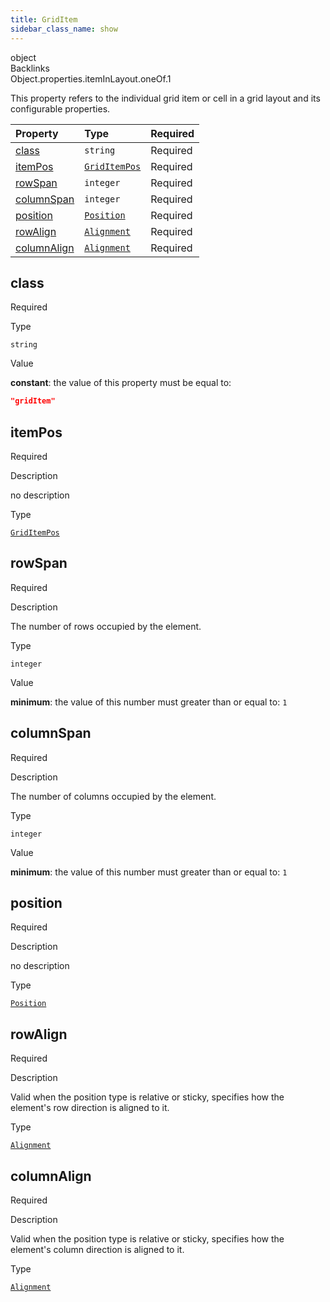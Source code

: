 ```yaml
---
title: GridItem
sidebar_class_name: show
---
```


<div className="section-type">

<div className="badge-type">object</div>

</div>

<div className="section-backlinks">

<div className="backlinks-title">Backlinks</div>

<div className="backlink">
      <Link to='/specs/layout/object#iteminlayout'>Object.properties.itemInLayout.oneOf.1</Link>
      </div>

</div>

This property refers to the individual grid item or cell in a grid layout and its configurable properties.

<div className="property-preview">

<div className="property-table">

| Property                    | Type                                         | Required                                            |
| :-------------------------- | :------------------------------------------- | :-------------------------------------------------- |
| [class](#class)             | `string`                                     | <span className="property-required">Required</span> |
| [itemPos](#itempos)         | [`GridItemPos`](/specs/layout/grid-item-pos) | <span className="property-required">Required</span> |
| [rowSpan](#rowspan)         | `integer`                                    | <span className="property-required">Required</span> |
| [columnSpan](#columnspan)   | `integer`                                    | <span className="property-required">Required</span> |
| [position](#position)       | [`Position`](/specs/layout/position)         | <span className="property-required">Required</span> |
| [rowAlign](#rowalign)       | [`Alignment`](/specs/layout/alignment)       | <span className="property-required">Required</span> |
| [columnAlign](#columnalign) | [`Alignment`](/specs/layout/alignment)       | <span className="property-required">Required</span> |

</div>

</div>

<div className="property">

<div className="property-heading">

## class

<span className="property-required">Required</span>

</div>

<div className="property-item">

Type

`string`

</div>

<div className="property-item">

Value

<div className="value-description">

**constant**: the value of this property must be equal to:

```json
"gridItem"
```

</div>

</div>

</div>

<div className="property">

<div className="property-heading">

## itemPos

<span className="property-required">Required</span>

</div>

<div className="property-item">

Description

no description

</div>

<div className="property-item">

Type

[`GridItemPos`](/specs/layout/grid-item-pos)

</div>

</div>

<div className="property">

<div className="property-heading">

## rowSpan

<span className="property-required">Required</span>

</div>

<div className="property-item">

Description

The number of rows occupied by the element.

</div>

<div className="property-item">

Type

`integer`

</div>

<div className="property-item">

Value

<div className="value-description">

**minimum**: the value of this number must greater than or equal to: `1`

</div>

</div>

</div>

<div className="property">

<div className="property-heading">

## columnSpan

<span className="property-required">Required</span>

</div>

<div className="property-item">

Description

The number of columns occupied by the element.

</div>

<div className="property-item">

Type

`integer`

</div>

<div className="property-item">

Value

<div className="value-description">

**minimum**: the value of this number must greater than or equal to: `1`

</div>

</div>

</div>

<div className="property">

<div className="property-heading">

## position

<span className="property-required">Required</span>

</div>

<div className="property-item">

Description

no description

</div>

<div className="property-item">

Type

[`Position`](/specs/layout/position)

</div>

</div>

<div className="property">

<div className="property-heading">

## rowAlign

<span className="property-required">Required</span>

</div>

<div className="property-item">

Description

Valid when the position type is relative or sticky, specifies how the element's row direction is aligned to it.

</div>

<div className="property-item">

Type

[`Alignment`](/specs/layout/alignment)

</div>

</div>

<div className="property">

<div className="property-heading">

## columnAlign

<span className="property-required">Required</span>

</div>

<div className="property-item">

Description

Valid when the position type is relative or sticky, specifies how the element's column direction is aligned to it.

</div>

<div className="property-item">

Type

[`Alignment`](/specs/layout/alignment)

</div>

</div>
